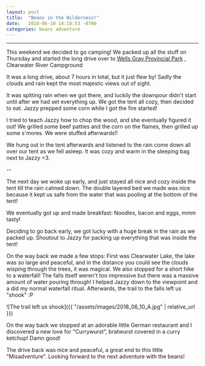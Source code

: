 ```yaml
---
layout: post
title:  "Beans in the Wilderness!"
date:   2018-06-10 14:18:53 -0700
categories: beans adventure
---
```


---
This weekend we decided to go camping! 
We packed up all the stuff on Thursday and started the long drive over to [Wells Gray Provincial Park](http://www.env.gov.bc.ca/bcparks/explore/parkpgs/wells_gry/) , Clearwater River Campground

It was a long drive, about 7 hours in total, but it just flew by! Sadly the clouds and rain kept the most majestic views out of sight.

It was spitting rain when we got there, and luckily the downpour didn't start until after we had set everything up.
We got the tent all cozy, then decided to eat. Jazzy prepped some corn while I got the fire started!

I tried to teach Jazzy how to chop the wood, and she eventually figured it out! We grilled some beef patties and the corn on the flames, then grilled up some s'mores. We were stuffed afterwards!!

We hung out in the tent afterwards and listened to the rain come down all over our tent as we fell asleep. It was cozy and warm in the sleeping bag next to Jazzy <3.

--

The next day we woke up early, and just stayed all nice and cozy inside the tent till the rain calmed down. 
The double layered bed we made was nice because it kept us safe from the water that was pooling at the bottom of the tent!

We eventually got up and made breakfast: Noodles, bacon and eggs, mmm tasty!

Deciding to go back early, we got lucky with a huge break in the rain as we packed up. Shoutout to Jazzy for packing up everything that was inside the tent!

On the way back we made a few stops: First was Clearwater Lake, the lake was so large and peaceful, and in the distance you could see the clouds wisping through the trees, it was magical.
We also stopped for a short hike to a waterfall! The falls itself weren't too impressive but there was a massive amount of water pouring through! I helped Jazzy down to the viewpoint and a did my normal waterfall ritual. Afterwards, the trail to the falls left us "shook" :P 

![The trail left us shook]({{ "/assets/images/2018_06_10_A.jpg" | relative_url }})

On the way back we stopped at an adorable little German restaurant and I discovered a new love for "Currywurst", bratwurst covered in a curry ketchup! Damn good!

The drive back was nice and peaceful, a great end to this little "Misadventure". Looking forward to the next adventure with the beans!